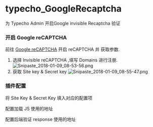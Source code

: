 # typecho_GoogleRecaptcha
为 Typecho Admin 开启Google invisible Recaptcha 验证  

### 开启 Google reCAPTCHA
前往 [Google reCAPTCHA](https://www.google.com/recaptcha/admin#list) 开启 reCAPTCHA 并 获取参数.
1. 选择 Invisible reCAPTCHA ,填写 Domains 进行注册.
![Snipaste_2018-01-09_08-53-56.png](https://i.loli.net/2018/01/09/5a5412c0cfae7.png)
2. 获取 Site key & Secret key
![Snipaste_2018-01-09_08-55-47.png](https://i.loli.net/2018/01/09/5a5413230deab.png)

### 插件配置
将 Site Key & Secret Key 填入对应的配置项

配置加载 JS 使用的地址

配置后端验证 response 使用的地址
